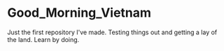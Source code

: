 # Good_Morning_Vietnam
Just the first repository I've made. Testing things out and getting a lay of the land. Learn by doing.
